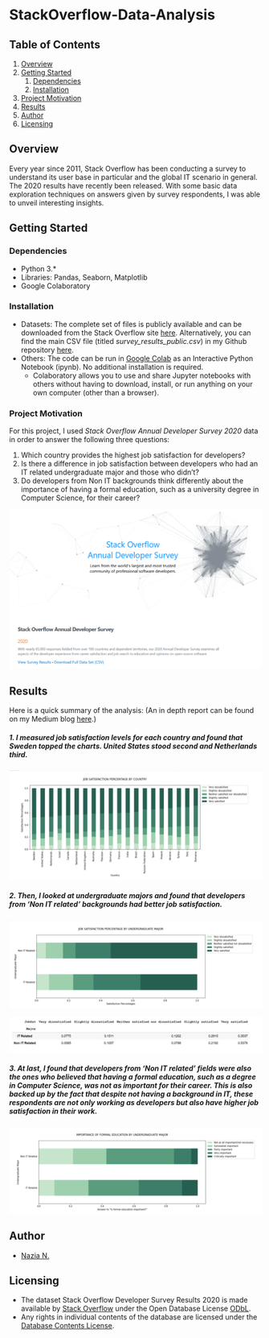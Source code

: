 # StackOverflow-Data-Analysis

## Table of Contents

1. [Overview](#overview)
2. [Getting Started](#getting-started)
    1. [Dependencies](#dependencies)
    2. [Installation](#installation)
3. [Project Motivation](#project-motivation)
4. [Results](#results)
3. [Author](#author)
4. [Licensing](#licensing)

## Overview <a name="overview"></a>
Every year since 2011, Stack Overflow has been conducting a survey to understand its user base in particular and the global IT scenario in general. The 2020 results have recently been released. With some basic data exploration techniques on answers given by survey respondents, I was able to unveil interesting insights.

## Getting Started <a name="getting-started"></a>

### Dependencies <a name="dependencies"></a>
* Python 3.*
* Libraries: Pandas, Seaborn, Matplotlib
* Google Colaboratory

### Installation <a name="installation"></a>

* Datasets: The complete set of files is publicly available and can be downloaded from the Stack Overflow site [here](https://insights.stackoverflow.com/survey).  Alternatively, you can find the main CSV file (titled _survey_results_public.csv_) in my Github repository [here](https://github.com/nazianafis/StackOverflow-Data-Analysis/blob/main/survey_results_public.csv).
* Others: The code can be run in [Google Colab](https://colab.research.google.com/drive/1Xqh_Obd0xeg8yzp6U-KrVHLqiAan-Hqr) as an Interactive Python Notebook (ipynb). No additional installation is required.
    - Colaboratory allows you to use and share Jupyter notebooks with others without having to download, install, or run anything on your own computer (other than a browser).

### Project Motivation <a name="project-motivation"></a>

For this project, I used _Stack Overflow Annual Developer Survey 2020_ data in order to answer the following three questions:

1. Which country provides the highest job satisfaction for developers?
2. Is there a difference in job satisfaction between developers who had an IT related undergraduate major and those who didn’t?
3. Do developers from Non IT backgrounds think differently about the importance of having a formal education, such as a university degree in Computer Science, for their career?

![stack overflow image](https://github.com/nazianafis/StackOverflow-Data-Analysis/blob/main/images/so-1%20(2).png)

## Results<a name="results"></a>

Here is a quick summary of the analysis: (An in depth report can be found on my Medium blog [here](https://nazianafis.medium.com/best-country-to-work-in-2020-15a790b00904).)
##### 1. I measured job satisfaction levels for each country and found that Sweden topped the charts. United States stood second and Netherlands third.

![first answer](https://github.com/nazianafis/StackOverflow-Data-Analysis/blob/main/images/graph-1.png)

##### 2. Then, I looked at undergraduate majors and found that developers from ‘Non IT related’ backgrounds had better job satisfaction.

![second answer 1](https://github.com/nazianafis/StackOverflow-Data-Analysis/blob/main/images/graph-2.png)

![second answer 2](https://github.com/nazianafis/StackOverflow-Data-Analysis/blob/main/images/graph-4.png)

##### 3. At last, I found that developers from ‘Non IT related’ fields were also the ones who believed that having a formal education, such as a degree in Computer Science, was not as important for their career. This is also backed up by the fact that despite not having a background in IT, these respondents are not only working as developers but also have higher job satisfaction in their work.

![third answer](https://github.com/nazianafis/StackOverflow-Data-Analysis/blob/main/images/graph-3.png)

## Author<a name="author"></a>
* [Nazia N.](https://github.com/nazianafis)

## Licensing<a name="licensing"></a>

* The dataset Stack Overflow Developer Survey Results 2020 is made available by [Stack Overflow](https://insights.stackoverflow.com/survey) under the Open Database License [ODbL](http://opendatacommons.org/licenses/odbl/1.0/).
* Any rights in individual contents of the database are licensed under the [Database Contents License](http://opendatacommons.org/licenses/dbcl/1.0/).
